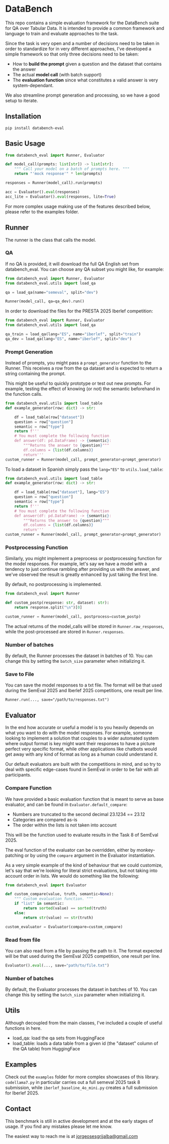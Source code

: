 # DataBench

This repo contains a simple evaluation framework for the DataBench suite for QA over Tabular Data.
It is intended to provide a common framework and language to train and evaluate approaches to the task.

Since the task is very open and a number of decisions need to be taken in order to standardize for in
very different approaches, I've developed a simple framework so that only three decisions need to be taken:
* How to **build the prompt** given a question and the dataset that contains the answer
* The actual **model call** (with batch support)
* The **evaluation function** since what constitutes a valid answer is very system-dependant.

We also streamline prompt generation and processing, so we have a good setup to iterate.

## Installation

````
pip install databench-eval
````

## Basic Usage

```python
from databench_eval import Runner, Evaluator

def model_call(prompts: list[str]) -> list[str]:
    """ Call your model on a batch of prompts here. """
    return "'mock response'" * len(prompts)

responses = Runner(model_call).run(prompts)

acc = Evaluator().eval(responses)
acc_lite = Evaluator().eval(responses, lite=True)
```

For more complex usage making use of the features described below, please refer to the examples folder.

## Runner
The runner is the class that calls the model.

### QA

If no QA is provided, it will download the full QA English set from databench_eval.
You can choose any QA subset you might like, for example:

```python
from databench_eval import Runner, Evaluator
from databench_eval.utils import load_qa

qa = load_qa(name="semeval", split="dev")

Runner(model_call, qa=qa_dev).run()
```

In order to download the files for the PRESTA 2025 Iberlef competition:

```python
from databench_eval import Runner, Evaluator
from databench_eval.utils import load_qa

qa_train = load_qa(lang="ES", name="iberlef", split="train")
qa_dev = load_qa(lang="ES", name="iberlef", split="dev")

```

### Prompt Generation

Instead of prompts, you might pass a `prompt_generator` function to the Runner.
This receives a row from the qa dataset and is
expected to return a string containing the prompt.

This might be useful to quickly prototype or test out new prompts.
For example, testing the effect of knowing (or not) the semantic beforehand in
the function calls.

```python
from databench_eval.utils import load_table
def example_generator(row: dict) -> str:

    df = load_table(row["dataset"])
    question = row["question"]
    semantic = row["type"]
    return f'''
    # You must complete the following function
    def answer(df: pd.DataFrame) -> {semantic}:
        """Returns the answer to {question}"""
        df.columns = {list(df.columns)}
        return'''
custom_runner = Runner(model_call, prompt_generator=prompt_generator)
```

To load a dataset in Spanish simply pass the `lang="ES"` to `utils.load_table`:

```python
from databench_eval.utils import load_table
def example_generator(row: dict) -> str:

    df = load_table(row["dataset"], lang="ES")
    question = row["question"]
    semantic = row["type"]
    return f'''
    # You must complete the following function
    def answer(df: pd.DataFrame) -> {semantic}:
        """Returns the answer to {question}"""
        df.columns = {list(df.columns)}
        return'''
custom_runner = Runner(model_call, prompt_generator=prompt_generator)
```

### Postprocessing Function

Similarly, you might implement a preprocess or postprocessing function for the model responses.
For example, let's say we have a model with a tendency to just continue rambling after providing us with the answer, and we've observed the result is greatly enhanced by just taking the first line.

By default, no postprocessing is implemented.

```python
from databench_eval import Runner

def custom_postp(response: str, dataset: str):
    return response.split("\n")[0]

custom_runner = Runner(model_call, postprocess=custom_postp)
```

The actual returns of the model_calls will be stored in `Runner.raw_responses`,
while the post-processed are stored in `Runner.responses`.

### Number of batches

By default, the Runner processes the dataset in batches of 10. You can change this by setting the `batch_size` parameter when initializing it.

### Save to File

You can save the model responses to a txt file. The format will be that used during the SemEval 2025 and Iberlef 2025 competitions,
one result per line.

```
Runner.run(..., save="/path/to/responses.txt")
```

## Evaluator

In the end how accurate or useful a model is to you heavily depends on what you want to do with the model responses.
For example, someone looking to implement a solution that couples to a wider automated system where output format is key might want their responses
to have a picture perfect very specific format, while other applications like chatbots would get away with any kind of format as long as a human could
understand it.

Our default evaluators are built with the competitions in mind, and so try to deal with specific edge-cases found in SemEval in order to be fair with all participants.

### Compare Function

We have provided a basic evaluation function that is meant to serve as base evaluator,
and can be found in `Evaluator.default_compare`:

* Numbers are truncated to the second decimal 23.1234 == 23.12
* Categories are compared as-is
* The order within the lists is not taken into account

This will be the function used to evaluate results in the Task 8 of SemEval 2025.

The eval function of the evaluator can be overridden, either by monkey-patching or by using the `compare` argument in the Evaluator instantiation.

As a very simple example of the kind of behaviour that we could customize, 
let's say that we're looking for literal strict evaluations, but not taking into account order in lists. We would do something like the following:

```python
from databench_eval import Evaluator

def custom_compare(value, truth, semantic=None):
    """ Custom evaluation function. """
    if "list" in semantic:
        return sorted(value) == sorted(truth)
    else:
        return str(value) == str(truth)

custom_evaluator = Evaluator(compare=custom_compare)
```


### Read from file

You can also read from a file by passing the path to it.
The format expected will be that used during the SemEval 2025 competition,
one result per line.
```python
Evaluator().eval(..., save="path/to/file.txt")
```

### Number of batches

By default, the Evaluator processes the dataset in batches of 10. You can change this by setting the `batch_size` parameter when initializing it.


## Utils

Although decoupled from the main classes, I've included a couple of useful functions in here.

* load_qa: load the qa sets from HuggingFace
* load_table: loads a data table from a given id (the "dataset" column of the QA table) from HuggingFace

## Examples

Check out the `examples` folder for more complex showcases of this library.
`codellama7.py` in particular carries out a full semeval 2025 task 8 submission,
while `iberlef_baseline_4o_mini.py` creates a full submission for Iberlef 2025.

## Contact
This benchmark is still in active development and at the early stages of usage.
If you find any mistakes please let me know.

The easiest way to reach me is at jorgeosesgrijalba@gmail.com
